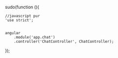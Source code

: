 sudo(function (){

    //javascript pur
    'use strict';


    angular
        .module('app.chat')
        .controller('ChatController', ChatController);


});
